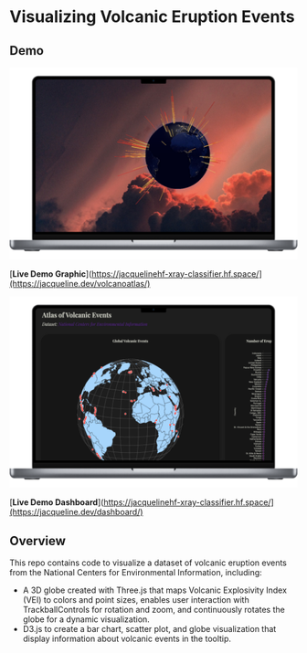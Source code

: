 # Visualizing Volcanic Eruption Events

## Demo
![Demo Graphic](demo1.png)

[**Live Demo Graphic**](https://jacquelinehf-xray-classifier.hf.space/](https://jacqueline.dev/volcanoatlas/)

![Demo Dashboard](demo2.png)

[**Live Demo Dashboard**](https://jacquelinehf-xray-classifier.hf.space/](https://jacqueline.dev/dashboard/)

## Overview
This repo contains code to visualize a dataset of volcanic eruption events from the National Centers for Environmental Information, including:
- A 3D globe created with Three.js that maps Volcanic Explosivity Index (VEI) to colors and point sizes, enables user interaction with TrackballControls for rotation and zoom, and continuously rotates the globe for a dynamic visualization.
- D3.js to create a bar chart, scatter plot, and globe visualization that display information about volcanic events in the tooltip.
